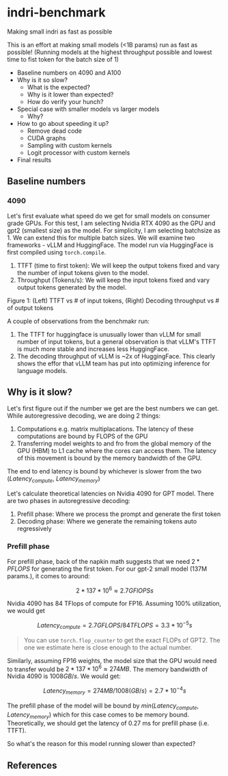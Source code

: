 # indri-benchmark

Making small indri as fast as possible

This is an effort at making small models (<1B params) run as fast as possible!
(Running models at the highest throughput possible and lowest time to fist token for the batch size of 1)

- Baseline numbers on 4090 and A100
- Why is it so slow?
  - What is the expected?
  - Why is it lower than expected?
  - How do verify your hunch?
- Special case with smaller models vs larger models
  - Why?
- How to go about speeding it up?
  - Remove dead code
  - CUDA graphs
  - Sampling with custom kernels
  - Logit processor with custom kernels
- Final results


## Baseline numbers

### 4090

Let's first evaluate what speed do we get for small models on consumer grade GPUs. For this test, I am selecting Nvidia RTX 4090 as the GPU and gpt2 (smallest size) as the model. For simplicity, I am selecting batchsize as 1. We can extend this for multiple batch sizes. We will examine two frameworks - vLLM and HuggingFace. The model run via HuggingFace is first compiled using `torch.compile`.

1. TTFT (time to first token): We will keep the output tokens fixed and vary the number of input tokens given to the model.
2. Throughput (Tokens/s): We will keep the input tokens fixed and vary output tokens generated by the model.

Figure 1: (Left) TTFT vs # of input tokens, (Right) Decoding throughput vs # of output tokens

A couple of observations from the benchmakr run:

1. The TTFT for huggingface is unusually lower than vLLM for small number of input tokens, but a general observation is that vLLM's TTFT is much more stable and increases less HuggingFace.
2. The decoding throughput of vLLM is ~2x of HuggingFace. This clearly shows the effor that vLLM team has put into optimizing inference for language models.

## Why is it slow?

Let's first figure out if the number we get are the best numbers we can get. While autoregressive decoding, we are doing 2 things:

1. Computations e.g. matrix multiplacations. The latency of these computations are bound by FLOPS of the GPU
2. Transferring model weights to and fro from the global memory of the GPU (HBM) to L1 cache where the cores can access them. The latency of this movement is bound by the memory bandwidth of the GPU.

The end to end latency is bound by whichever is slower from the two ($Latency_{compute}$, $Latency_{memory}$)

Let's calculate theoretical latencies on Nvidia 4090 for GPT model. There are two phases in autoregressive decoding:

1. Prefill phase: Where we process the prompt and generate the first token
2. Decoding phase: Where we generate the remaining tokens auto regressively

### Prefill phase

For prefill phase, back of the napkin math suggests that we need $2*P FLOPS$ for generating the first token. For our gpt-2 small model (137M params.), it comes to around:

$$2 * 137 * 10^6 \approx 2.7 GFlOPSs$$

Nvidia 4090 has 84 TFlops of compute for FP16. Assuming 100% utilization, we would get

$$Latency_{compute} = 2.7 GFLOPS/84 TFLOPS = 3.3 * 10^{-5}s$$

> You can use `torch.flop_counter` to get the exact FLOPs of GPT2. The one we estimate here is close enough to the actual number.

Similarly, assuming FP16 weights, the model size that the GPU would need to transfer would be $2*137*10^6 \approx 274 MB$. The memory bandwidth of Nvidia 4090 is $1008 GB/s$. We would get:

$$Latency_{memory} = 274 MB/1008 (GB/s) = 2.7 * 10^{-4}s$$

The prefill phase of the model will be bound by $min(Latency_{compute}, Latency_{memory})$ which for this case comes to be memory bound. Theoretically, we should get the latency of 0.27 ms for prefill phase (i.e. TTFT).

<!-- some math to prove it should run at >3k tok/s -->

So what's the reason for this model running slower than expected?


## References

